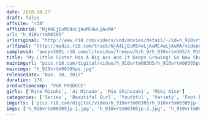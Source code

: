 ```yaml
---
date: 2018-10-27
draft: false
affsite: "r18"
afflinkr18: "NjA4LjEuMS4xLjAuMC4wLjAuMA"
url: "h_910vrtm00305"
urloriginal: "http://www.r18.com/videos/vod/movies/detail/-/id=h_910vrtm00305"
urlfinal: "http://media.r18.com/track/NjA4LjEuMS4xLjAuMC4wLjAuMA/videos/vod/movies/detail/-/id=h_910vrtm00305"
samplevid: "awspv3001.r18.com/litevideo/freepv/h/h_9/h_910vrtm305/h_910vrtm305_dmb_w.mp4"
title: "My Little Sister Has A Big Ass And It Keeps Growing! So Now She's Come To Me, Her Big Brother, For Advice When Faced With Such A Voluptuous Ass, I Could No Longer Resist, And Decided To Commit Incest! As I Rocked Her Big Ass We Had Multiple Rounds Of Creampie Sex! 2"
mainimgurl: "pics.r18.com/digital/video/h_910vrtm00305/h_910vrtm00305ps.jpg"
mainimgs: "h_910vrtm00305ps.jpg"
releasedate: "Nov. 10, 2017"
duration: 176
productioncomp: "V&R PRODUCE"
girls: ['Rino Mizuki', 'Ai Minano', 'Mio Shinozaki', 'Miki Aise']
categories: ['Series', 'Beautiful Girl', 'Youthful', 'Variety', 'Foot Fetish', 'Ass Lover', 'Creampie', 'Hi-Def']
imgurls: ['pics.r18.com/digital/video/h_910vrtm00305/h_910vrtm00305jp-1.jpg', 'pics.r18.com/digital/video/h_910vrtm00305/h_910vrtm00305jp-2.jpg', 'pics.r18.com/digital/video/h_910vrtm00305/h_910vrtm00305jp-3.jpg', 'pics.r18.com/digital/video/h_910vrtm00305/h_910vrtm00305jp-4.jpg', 'pics.r18.com/digital/video/h_910vrtm00305/h_910vrtm00305jp-5.jpg', 'pics.r18.com/digital/video/h_910vrtm00305/h_910vrtm00305jp-6.jpg', 'pics.r18.com/digital/video/h_910vrtm00305/h_910vrtm00305jp-7.jpg', 'pics.r18.com/digital/video/h_910vrtm00305/h_910vrtm00305jp-8.jpg', 'pics.r18.com/digital/video/h_910vrtm00305/h_910vrtm00305jp-9.jpg', 'pics.r18.com/digital/video/h_910vrtm00305/h_910vrtm00305jp-10.jpg', 'pics.r18.com/digital/video/h_910vrtm00305/h_910vrtm00305jp-11.jpg', 'pics.r18.com/digital/video/h_910vrtm00305/h_910vrtm00305jp-12.jpg', 'pics.r18.com/digital/video/h_910vrtm00305/h_910vrtm00305jp-13.jpg', 'pics.r18.com/digital/video/h_910vrtm00305/h_910vrtm00305jp-14.jpg', 'pics.r18.com/digital/video/h_910vrtm00305/h_910vrtm00305jp-15.jpg', 'pics.r18.com/digital/video/h_910vrtm00305/h_910vrtm00305jp-16.jpg', 'pics.r18.com/digital/video/h_910vrtm00305/h_910vrtm00305jp-17.jpg', 'pics.r18.com/digital/video/h_910vrtm00305/h_910vrtm00305jp-18.jpg', 'pics.r18.com/digital/video/h_910vrtm00305/h_910vrtm00305jp-19.jpg', 'pics.r18.com/digital/video/h_910vrtm00305/h_910vrtm00305jp-20.jpg']
imgs: ['h_910vrtm00305jp-1.jpg', 'h_910vrtm00305jp-2.jpg', 'h_910vrtm00305jp-3.jpg', 'h_910vrtm00305jp-4.jpg', 'h_910vrtm00305jp-5.jpg', 'h_910vrtm00305jp-6.jpg', 'h_910vrtm00305jp-7.jpg', 'h_910vrtm00305jp-8.jpg', 'h_910vrtm00305jp-9.jpg', 'h_910vrtm00305jp-10.jpg', 'h_910vrtm00305jp-11.jpg', 'h_910vrtm00305jp-12.jpg', 'h_910vrtm00305jp-13.jpg', 'h_910vrtm00305jp-14.jpg', 'h_910vrtm00305jp-15.jpg', 'h_910vrtm00305jp-16.jpg', 'h_910vrtm00305jp-17.jpg', 'h_910vrtm00305jp-18.jpg', 'h_910vrtm00305jp-19.jpg', 'h_910vrtm00305jp-20.jpg']
---
```

